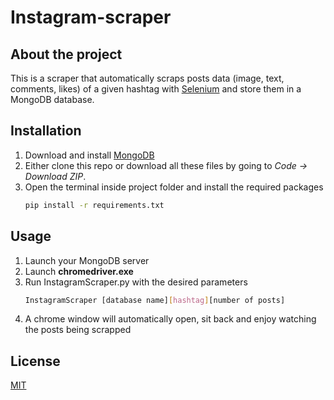 # Instagram-scraper

## About the project 

This is a scraper that automatically scraps posts data (image, text, comments, likes) of a given hashtag
with [Selenium](https://selenium-python.readthedocs.io) and store them in a MongoDB database.

## Installation

1. Download and install [MongoDB](https://www.mongodb.com/try/download/community)
2. Either clone this repo or download all these files by going to _Code -> Download ZIP_.
3. Open the terminal inside project folder and install the required packages
   ```sh
   pip install -r requirements.txt
   ```

## Usage

1. Launch your MongoDB server
2. Launch **chromedriver.exe**
3. Run InstagramScraper.py with the desired parameters
   ```sh
   InstagramScraper [database name][hashtag][number of posts]
   ```
4. A chrome window will automatically open, sit back and enjoy watching the posts being scrapped 





## License
[MIT](https://choosealicense.com/licenses/mit/)
